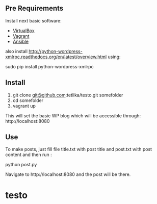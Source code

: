 ## Pre Requirements

Install next basic software:

* [VirtualBox](https://www.virtualbox.org/)
* [Vagrant](http://www.vagrantup.com/)
* [Ansible](http://www.ansibleworks.com)

also install http://python-wordpress-xmlrpc.readthedocs.org/en/latest/overview.html using:

sudo pip install python-wordpress-xmlrpc

## Install

1. git clone git@github.com:tetlika/testo.git somefolder
2. cd somefolder
3. vagrant up

This will set the basic WP blog which will be accessible through: http://localhost:8080

## Use

To make posts, just fill file title.txt with post title and post.txt with post content and then run :

python post.py

Navigate to http://localhost:8080 and the post will be there.


# testo

